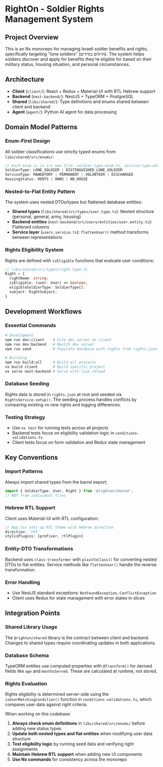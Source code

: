 # RightOn - Soldier Rights Management System

## Project Overview
This is an Nx monorepo for managing Israeli soldier benefits and rights, specifically targeting "lone soldiers" (חיילים בודדים). The system helps soldiers discover and apply for benefits they're eligible for based on their military status, housing situation, and personal circumstances.

## Architecture
- **Client** (`client/`): React + Redux + Material-UI with RTL Hebrew support
- **Backend** (`nest-backend/`): NestJS + TypeORM + PostgreSQL
- **Shared** (`libs/shared/`): Type definitions and enums shared between client and backend
- **Agent** (`agent/`): Python AI agent for data processing

## Domain Model Patterns

### Enum-First Design
All soldier classifications use strictly typed enums from `libs/shared/src/enums/`:
```typescript
// Each enum is in its own file: soldier-type.enum.ts, service-type.enum.ts, etc.
SoldierType: LONE_SOLDIER | DISTINGUISHED_LONE_SOLDIER
ServiceType: MANDATORY | PERMANENT | VOLUNTEER | DISCHARGED
HousingStatus: RENTS | OWNS | NO_HOUSE
```

### Nested-to-Flat Entity Pattern
The system uses nested DTOs/types but flattened database entities:
- **Shared types** (`libs/shared/src/types/user.type.ts`): Nested structure (personal, general, army, housing)
- **Backend entities** (`nest-backend/src/users/entities/user.entity.ts`): Flattened columns
- **Service layer** (`users.service.ts`): `flattenUser()` method transforms between representations

### Rights Eligibility System
Rights are defined with `isEligible` functions that evaluate user conditions:
```typescript
// libs/shared/src/types/right.type.ts
Right = {
  rightName: string;
  isEligible: (user: User) => boolean;
  eligibleSoldierType: SoldierType[];
  subject: RightSubject;
}
```

## Development Workflows

### Essential Commands
```bash
# Development
npm run dev:client    # Vite dev server on client
npm run dev:backend   # NestJS dev server
npm run seed          # Populate database with rights from rights.json

# Building
npm run build:all     # Build all projects
nx build client       # Build specific project
nx serve nest-backend # Serve with live reload
```

### Database Seeding
Rights data is stored in `rights.json` at root and seeded via `RightsService.setup()`. The seeding process handles conflicts by comparing existing vs new rights and logging differences.

### Testing Strategy
- Use `nx test` for running tests across all projects
- Backend tests focus on eligibility validation logic in `conditions-validations.ts`
- Client tests focus on form validation and Redux state management

## Key Conventions

### Import Patterns
Always import shared types from the barrel export:
```typescript
import { SoldierType, User, Right } from '@righton/shared';
// NOT from individual files
```

### Hebrew RTL Support
Client uses Material-UI with RTL configuration:
```typescript
// App.tsx sets up RTL theme with Hebrew direction
direction: 'rtl'
stylisPlugins: [prefixer, rtlPlugin]
```

### Entity-DTO Transformations
Backend uses `class-transformer` with `plainToClass()` for converting nested DTOs to flat entities. Service methods like `flattenUser()` handle the reverse transformation.

### Error Handling
- Use NestJS standard exceptions: `NotFoundException`, `ConflictException`
- Client uses Redux for state management with error states in slices

## Integration Points

### Shared Library Usage
The `@righton/shared` library is the contract between client and backend. Changes to shared types require coordinating updates in both applications.

### Database Schema
TypeORM entities use computed properties with `@Transform()` for derived fields like `age` and `monthsServed`. These are calculated at runtime, not stored.

### Rights Evaluation
Rights eligibility is determined server-side using the `isUserMatchingCondition()` function in `conditions-validations.ts`, which compares user data against right criteria.

When working on this codebase:
1. **Always check enum definitions** in `libs/shared/src/enums/` before adding new status types
2. **Update both nested types and flat entities** when modifying user data structure
3. **Test eligibility logic** by running seed data and verifying right assignments
4. **Maintain Hebrew RTL support** when adding new UI components
5. **Use Nx commands** for consistency across the monorepo
